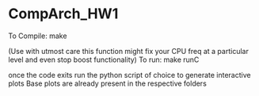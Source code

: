 # CompArch_HW1

To Compile: make 

(Use with utmost care this function might fix your CPU freq at a particular level and even stop boost functionality)
To run: make runC 

once the code exits run the python script of choice to generate interactive plots
Base plots are already present in the respective folders

